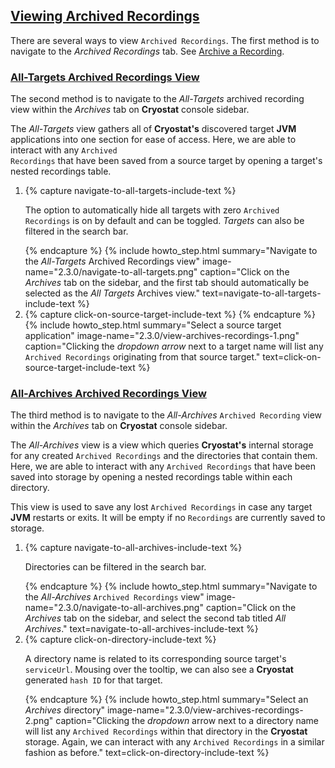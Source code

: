 ## [Viewing Archived Recordings](#viewing-archived-recordings)
There are several ways to view <code>Archived Recordings</code>. The first method is to navigate to the <i>Archived Recordings</i> tab. See <a href="#archive-a-recording">Archive a Recording</a>.

### [All-Targets Archived Recordings View](#all-targets-archived-recordings-view)

The second method is to navigate to the <i>All-Targets</i> archived recording view within the <i>Archives</i> tab on <b>Cryostat</b> console sidebar.

The <i>All-Targets</i> view gathers all of <b>Cryostat's</b> discovered target <b>JVM</b> applications into one section for ease of access. Here, we are able to interact with any <code>Archived Recordings</code> that have been saved from a source target by opening a target's nested recordings table.

<ol>
  <li>
    {% capture navigate-to-all-targets-include-text %}
    <p>
        The option to automatically hide all targets with zero <code>Archived Recordings</code> is on by default and can be toggled. <i>Targets</i> can also be filtered in the search bar.
    </p>
    {% endcapture %}
    {% include howto_step.html
        summary="Navigate to the <i>All-Targets</i> Archived Recordings view"
        image-name="2.3.0/navigate-to-all-targets.png"
        caption="Click on the <i>Archives</i> tab on the sidebar, and the first tab should automatically be selected as the <i>All Targets</i> Archives view."
        text=navigate-to-all-targets-include-text
    %}

  </li>
  <li>
    {% capture click-on-source-target-include-text %}
    {% endcapture %}
    {% include howto_step.html
        summary="Select a source target application"
        image-name="2.3.0/view-archives-recordings-1.png"
        caption="Clicking the <i>dropdown arrow</i> next to a target name will list any <code>Archived Recordings</code> originating from that source target."
        text=click-on-source-target-include-text
    %}
  </li>
</ol>

### [All-Archives Archived Recordings View](#all-archives-archived-recordings-view)

The third method is to navigate to the <i>All-Archives</i> <code>Archived Recording</code> view within the <i>Archives</i> tab on **Cryostat** console sidebar.

The *All-Archives* view is a view which queries **Cryostat's** internal storage for any created `Archived Recordings` and the directories that contain them. Here, we are able to interact with any `Archived Recordings` that have been saved into storage by opening a nested recordings table within each directory.

This view is used to save any lost `Archived Recordings` in case any target **JVM** restarts or exits. It will be empty if no <code>Recordings</code> are currently saved to storage.

<ol>
  <li>
    {% capture navigate-to-all-archives-include-text %}
    <p>
      Directories can be filtered in the search bar.
    </p>
    {% endcapture %}
    {% include howto_step.html
        summary="Navigate to the <i>All-Archives</i> <code>Archived Recordings</code> view"
        image-name="2.3.0/navigate-to-all-archives.png"
        caption="Click on the <i>Archives</i> tab on the sidebar, and select the second tab titled <i>All Archives</i>."
        text=navigate-to-all-archives-include-text
    %}

  </li>
  <li>
      {% capture click-on-directory-include-text %}
    <p>
      A directory name is related to its corresponding source target's <code>serviceUrl</code>. Mousing over the tooltip, we can also see a <b>Cryostat</b> generated <code>hash ID</code> for that target.
    </p>
    {% endcapture %}
    {% include howto_step.html
        summary="Select an <i>Archives</i> directory"
        image-name="2.3.0/view-archives-recordings-2.png"
        caption="Clicking the <i>dropdown</i> arrow next to a directory name will list any <code>Archived Recordings</code> within that directory in the <b>Cryostat</b> storage. Again, we can interact with any <code>Archived Recordings</code> in a similar fashion as before."
        text=click-on-directory-include-text
    %}
  </li>
</ol>
